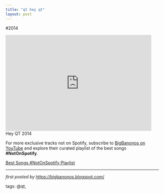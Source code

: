 ```yaml
---
title: "qt hey qt"
layout: post
---
```

#2014 <br />
<iframe width="95%" height="315" src="https://www.youtube.com/embed/1MQUleX1PeA?list=PLtuNtuTatqI1cR9clFS2SGyRMUnX2VoJk" frameborder="0" allowfullscreen></iframe><br />
Hey QT 2014

<!--Subscribe and Playlist Links-->
<div>
    <p>For more exclusive tracks not on Spotify, subscribe to <a href="https://www.youtube.com/@BigBanonos" target="_blank">BigBanonos on YouTube</a> and explore their curated playlist of the best songs <strong>#NotOnSpotify</strong>.</p>
    <p><a href="https://www.youtube.com/playlist?list=PLtuNtuTatqI0kFahUCbtbfenC_ET5O_tr" target="_blank">Best Songs #NotOnSpotify Playlist<br /></a></p></div>

<hr />

<p><em>first posted by</em> <a href="https://bigbanonos.blogspot.com/" rel="noopener" target="_new">https://bigbanonos.blogspot.com/</a></p>

<p>tags: @qt,</p>
